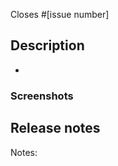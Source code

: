 <!--
What GitHub Desktop issue does this PR address (for example, #1234)?
If you have not created an issue for your PR, please search the issue tracker to see if there is an existing issue that aligns with your PR, or open a new issue for discussion.
-->

Closes #[issue number]

## Description
<!--
A summary of the changes made along with any other information that would be helpful to a reviewer such as potential tradeoffs or alternative approaches you considered.
-->
-

### Screenshots

<!--
If this PR touches the UI layer of the app, please include screenshots or animated gifs to show the changes.
-->

## Release notes

<!--
You can leave this blank if you're not sure.
If you don't believe this PR needs to be mentioned in the release notes, write "Notes: no-notes".
-->

Notes:
